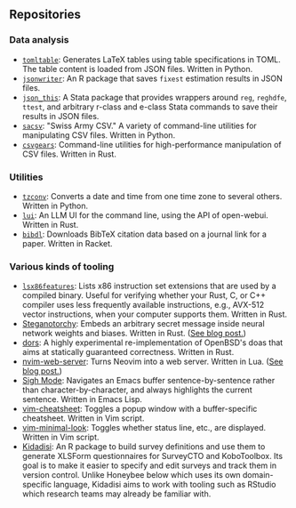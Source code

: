 
## Repositories

### Data analysis

- [`tomltable`](https://github.com/gn0/tomltable): Generates LaTeX tables using table specifications in TOML. The table content is loaded from JSON files. Written in Python.
- [`jsonwriter`](https://github.com/gn0/jsonwriter): An R package that saves `fixest` estimation results in JSON files.
- [`json_this`](https://github.com/gn0/json-this): A Stata package that provides wrappers around `reg`, `reghdfe`, `ttest`, and arbitrary r-class and e-class Stata commands to save their results in JSON files.
- [`sacsv`](https://github.com/gn0/sacsv): "Swiss Army CSV." A variety of command-line utilities for manipulating CSV files. Written in Python.
- [`csvgears`](https://github.com/gn0/csvgears): Command-line utilities for high-performance manipulation of CSV files. Written in Rust.

### Utilities

- [`tzconv`](https://github.com/gn0/tzconv): Converts a date and time from one time zone to several others. Written in Python.
- [`lui`](https://github.com/gn0/lui): An LLM UI for the command line, using the API of open-webui. Written in Rust.
- [`bibdl`](https://github.com/gn0/bibdl): Downloads BibTeX citation data based on a journal link for a paper. Written in Racket.

### Various kinds of tooling

- [`lsx86features`](https://github.com/gn0/lsx86features): Lists x86 instruction set extensions that are used by a compiled binary. Useful for verifying whether your Rust, C, or C++ compiler uses less frequently available instructions, e.g., AVX-512 vector instructions, when your computer supports them. Written in Rust.
- [Steganotorchy](https://github.com/gn0/steganotorchy): Embeds an arbitrary secret message inside neural network weights and biases. Written in Rust. ([See blog post.](https://blog.gabornyeki.com/2024-11-hiding-a-message-in-my-pytorch-weights/))
- [dors](https://github.com/gn0/dors): A highly experimental re-implementation of OpenBSD's doas that aims at statically guaranteed correctness. Written in Rust.
- [nvim-web-server](https://github.com/gn0/nvim-web-server): Turns Neovim into a web server. Written in Lua. ([See blog post.](https://vim.gabornyeki.com/))
- [Sigh Mode](https://github.com/gn0/sigh-mode): Navigates an Emacs buffer sentence-by-sentence rather than character-by-character, and always highlights the current sentence. Written in Emacs Lisp.
- [vim-cheatsheet](https://github.com/gn0/vim-cheatsheet): Toggles a popup window with a buffer-specific cheatsheet. Written in Vim script.
- [vim-minimal-look](https://github.com/gn0/vim-minimal-look): Toggles whether status line, etc., are displayed. Written in Vim script.
- [Kidadisi](https://github.com/gn0/kidadisi): An R package to build survey definitions and use them to generate XLSForm questionnaires for SurveyCTO and KoboToolbox. Its goal is to make it easier to specify and edit surveys and track them in version control. Unlike Honeybee below which uses its own domain-specific language, Kidadisi aims to work with tooling such as RStudio which research teams may already be familiar with.
